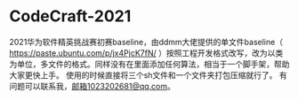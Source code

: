 CodeCraft-2021
======
2021华为软件精英挑战赛初赛baseline，由ddmm大佬提供的单文件baseline（ https://paste.ubuntu.com/p/jx4PjcK7fN/ ）按照工程开发格式改写，改为以类为单位，多文件的格式。同样没有在里面添加任何算法，相当于一个脚手架，帮助大家更快上手。
使用的时候直接将三个sh文件和一个文件夹打包压缩就行了。
有问题可以联系我，邮箱1023202681@qq.com。
